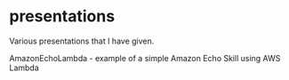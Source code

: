 presentations
=============

Various presentations that I have given.

AmazonEchoLambda - example of a simple Amazon Echo Skill using AWS Lambda
